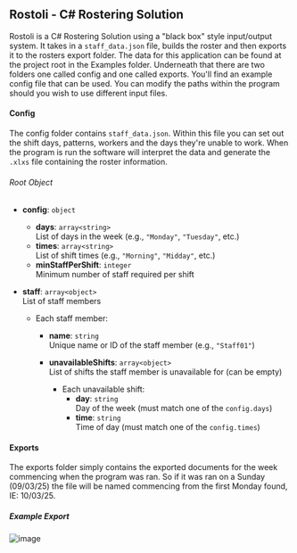 ## Rostoli - C# Rostering Solution

Rostoli is a C# Rostering Solution using a "black box" style input/output system. It takes in a `staff_data.json` file, builds the roster and then exports it to the rosters export folder. The data for this application can be found at the project root in the Examples folder. Underneath that there are two folders one called config and one called exports. You'll find an example config file that can be used. You can modify the paths within the program should you wish to use different input files.

#### Config

The config folder contains `staff_data.json`. Within this file you can set out the shift days, patterns, workers and the days they're unable to work. When the program is run the software will interpret the data and generate the `.xlxs` file containing the roster information.

###### Root Object

- **config**: `object`
  - **days**: `array<string>`  
    List of days in the week (e.g., `"Monday"`, `"Tuesday"`, etc.)
  - **times**: `array<string>`  
    List of shift times (e.g., `"Morning"`, `"Midday"`, etc.)
  - **minStaffPerShift**: `integer`  
    Minimum number of staff required per shift

- **staff**: `array<object>`  
  List of staff members

  - Each staff member:
    - **name**: `string`  
      Unique name or ID of the staff member (e.g., `"Staff01"`)
    - **unavailableShifts**: `array<object>`  
      List of shifts the staff member is unavailable for (can be empty)

      - Each unavailable shift:
        - **day**: `string`  
          Day of the week (must match one of the `config.days`)
        - **time**: `string`  
          Time of day (must match one of the `config.times`)


#### Exports
The exports folder simply contains the exported documents for the week commencing when the program was ran. So if it was ran on a Sunday (09/03/25) the file will be named commencing from the first Monday found, IE: 10/03/25. 

##### Example Export
![image](https://github.com/user-attachments/assets/e7da78a7-3753-4f2e-8fa5-8bef7fd14c8f)

